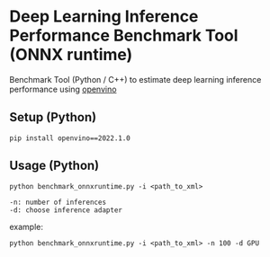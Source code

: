 # Deep Learning Inference Performance Benchmark Tool (ONNX runtime)
Benchmark Tool (Python / C++) to estimate deep learning inference performance using [openvino](https://www.intel.com/content/www/us/en/developer/tools/openvino-toolkit/overview.html)

## Setup (Python)
```pip install openvino==2022.1.0```

## Usage (Python)
```python benchmark_onnxruntime.py -i <path_to_xml>```

```
-n: number of inferences
-d: choose inference adapter
```

example:

```python benchmark_onnxruntime.py -i <path_to_xml> -n 100 -d GPU```



   

